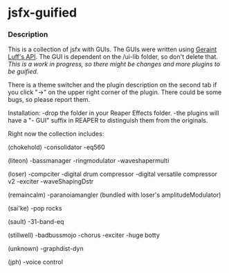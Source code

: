 # jsfx-guified

### Description
This is a collection of jsfx with GUIs.
The GUIs were written using [Geraint Luff's API](https://github.com/geraintluff/jsfx-ui-lib). The GUI is dependent on the /ui-lib folder, so don't delete that.
_This is a work in progress, so there might be changes and more plugins to be guified._


There is a theme switcher and the plugin description on the second tab if you click "→" on the upper right corner of the plugin.
There could be some bugs, so please report them.

Installation:
-drop the folder in your Reaper Effects folder.
-the plugins will have a "- GUI" suffix in REAPER to distinguish them from the originals.

Right now the collection includes:

(chokehold)
-consolidator 
-eq560

(liteon)
-bassmanager
-ringmodulator
-waveshapermulti

(loser)
-compciter
-digital drum compressor
-digital versatile compressor v2
-exciter
-waveShapingDstr

(remaincalm)
-paranoiamangler (bundled with loser's amplitudeModulator)

(sai'ke)
-pop rocks

(sault)
-31-band-eq

(stillwell)
-badbussmojo
-chorus
-exciter
-huge botty

(unknown)
-graphdist-dyn

(jph)
-voice control
